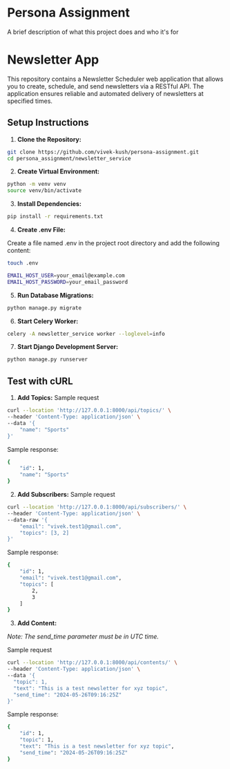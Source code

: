 
# Persona Assignment

A brief description of what this project does and who it's for

# Newsletter App

This repository contains a Newsletter Scheduler web application that allows you to create, schedule, and send newsletters via a RESTful API. The application ensures reliable and automated delivery of newsletters at specified times.

## Setup Instructions

1. **Clone the Repository:**

```bash
git clone https://github.com/vivek-kush/persona-assignment.git
cd persona_assignment/newsletter_service

```
2. **Create Virtual Environment:**
```bash
python -m venv venv
source venv/bin/activate  
```

3. **Install Dependencies:**


```bash
pip install -r requirements.txt
```

4. **Create .env File:**

Create a file named .env in the project root directory and add the following content:
```bash
touch .env

EMAIL_HOST_USER=your_email@example.com
EMAIL_HOST_PASSWORD=your_email_password

```


5. **Run Database Migrations:**

```bash
python manage.py migrate
```

6. **Start Celery Worker:**

```bash
celery -A newsletter_service worker --loglevel=info
```
7. **Start Django Development Server:**

```bash
python manage.py runserver
```

## Test with cURL

1. **Add Topics:**
Sample request
```bash
curl --location 'http://127.0.0.1:8000/api/topics/' \
--header 'Content-Type: application/json' \
--data '{
    "name": "Sports"
}'
```
Sample response:
```bash
{
    "id": 1,
    "name": "Sports"
}
```

2. **Add Subscribers:**
Sample request
```bash
curl --location 'http://127.0.0.1:8000/api/subscribers/' \
--header 'Content-Type: application/json' \
--data-raw '{
    "email": "vivek.test1@gmail.com",
    "topics": [3, 2]
}'
```
Sample response:
```bash
{
    "id": 1,
    "email": "vivek.test1@gmail.com",
    "topics": [
        2,
        3
    ]
}
```

3. **Add Content:**

*Note: The send_time parameter must be in UTC time.*

Sample request
```bash
curl --location 'http://127.0.0.1:8000/api/contents/' \
--header 'Content-Type: application/json' \
--data '{
  "topic": 1,
  "text": "This is a test newsletter for xyz topic",
  "send_time": "2024-05-26T09:16:25Z"
}'
```
Sample response:
```bash
{
    "id": 1,
    "topic": 1,
    "text": "This is a test newsletter for xyz topic",
    "send_time": "2024-05-26T09:16:25Z"
}
```

